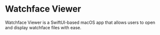 # Watchface Viewer
Watchface Viewer is a SwiftUI-based macOS app that allows users to open and display watchface files with ease.
